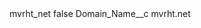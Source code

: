 <?xml version="1.0" encoding="UTF-8"?>
<CustomMetadata xmlns="http://soap.sforce.com/2006/04/metadata" xmlns:xsi="http://www.w3.org/2001/XMLSchema-instance" xmlns:xsd="http://www.w3.org/2001/XMLSchema">
    <label>mvrht_net</label>
    <protected>false</protected>
    <values>
        <field>Domain_Name__c</field>
        <value xsi:type="xsd:string">mvrht.net</value>
    </values>
</CustomMetadata>

